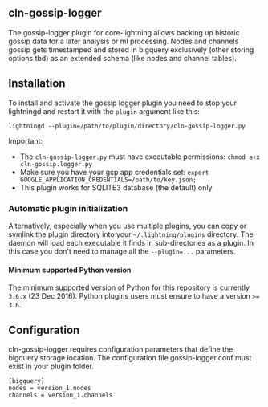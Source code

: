 ## cln-gossip-logger

The gossip-logger plugin for core-lightning allows backing up historic gossip data for a later 
analysis or ml processing. Nodes and channels gossip gets timestamped and stored in bigquery
exclusively (other storing options tbd) as an extended schema (like nodes and channel tables).

## Installation

To install and activate the gossip logger plugin you need to stop your lightningd and restart it
with the `plugin` argument like this:
 
```
lightningd --plugin=/path/to/plugin/directory/cln-gossip-logger.py
```

Important:
 - The `cln-gossip-logger.py` must have executable permissions:
   `chmod a+x cln-gossip.logger.py`
 - Make sure you have your gcp app credentials set: 
   `export GOOGLE_APPLICATION_CREDENTIALS=/path/to/key.json;`
 - This plugin works for SQLITE3 database (the default) only

### Automatic plugin initialization

Alternatively, especially when you use multiple plugins, you can copy or symlink
the plugin directory into your `~/.lightning/plugins` directory. The daemon
will load each executable it finds in sub-directories as a plugin. In this case
you don't need to manage all the `--plugin=...` parameters.

#### Minimum supported Python version

The minimum supported version of Python for this repository is currently `3.6.x` (23 Dec 2016).
Python plugins users must ensure to have a version `>= 3.6`.

## Configuration

cln-gossip-logger requires configuration parameters that define the bigquery storage location.
The configuration file gossip-logger.conf must exist in your plugin folder.

```
[bigquery]
nodes = version_1.nodes
channels = version_1.channels
```
